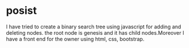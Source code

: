 # posist
I have tried to create a binary search tree using javascript for adding and deleting nodes. the root node is genesis and it has child nodes.Moreover I have a front end for the owner using html, css, bootstrap.

